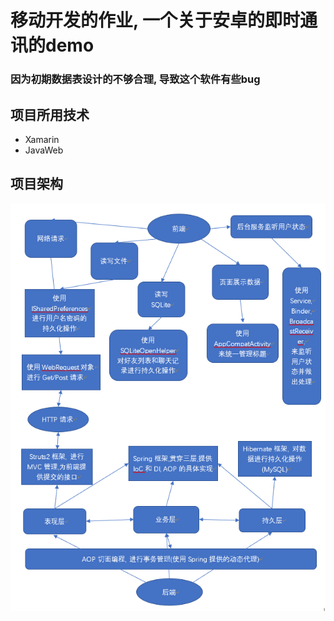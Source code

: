 # 移动开发的作业, 一个关于安卓的即时通讯的demo
### 因为初期数据表设计的不够合理, 导致这个软件有些bug
## 项目所用技术
* Xamarin
* JavaWeb
## 项目架构
![项目架构](./framework.png)